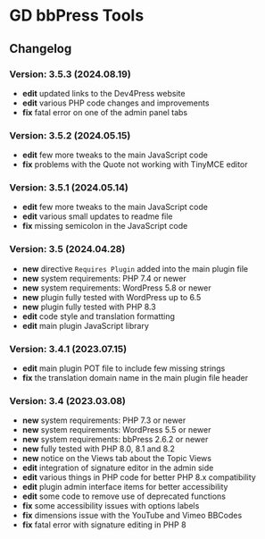 # GD bbPress Tools

## Changelog

### Version: 3.5.3 (2024.08.19)
* **edit** updated links to the Dev4Press website
* **edit** various PHP code changes and improvements
* **fix** fatal error on one of the admin panel tabs

### Version: 3.5.2 (2024.05.15)
* **edit** few more tweaks to the main JavaScript code
* **fix** problems with the Quote not working with TinyMCE editor

### Version: 3.5.1 (2024.05.14)
* **edit** few more tweaks to the main JavaScript code
* **edit** various small updates to readme file
* **fix** missing semicolon in the JavaScript code

### Version: 3.5 (2024.04.28)
* **new** directive `Requires Plugin` added into the main plugin file
* **new** system requirements: PHP 7.4 or newer
* **new** system requirements: WordPress 5.8 or newer
* **new** plugin fully tested with WordPress up to 6.5
* **new** plugin fully tested with PHP 8.3
* **edit** code style and translation formatting
* **edit** main plugin JavaScript library

### Version: 3.4.1 (2023.07.15)
* **edit** main plugin POT file to include few missing strings
* **fix** the translation domain name in the main plugin file header

### Version: 3.4 (2023.03.08)
* **new** system requirements: PHP 7.3 or newer
* **new** system requirements: WordPress 5.5 or newer
* **new** system requirements: bbPress 2.6.2 or newer
* **new** fully tested with PHP 8.0, 8.1 and 8.2
* **new** notice on the Views tab about the Topic Views
* **edit** integration of signature editor in the admin side
* **edit** various things in PHP code for better PHP 8.x compatibility
* **edit** plugin admin interface items for better accessibility
* **edit** some code to remove use of deprecated functions
* **fix** some accessibility issues with options labels
* **fix** dimensions issue with the YouTube and Vimeo BBCodes
* **fix** fatal error with signature editing in PHP 8
